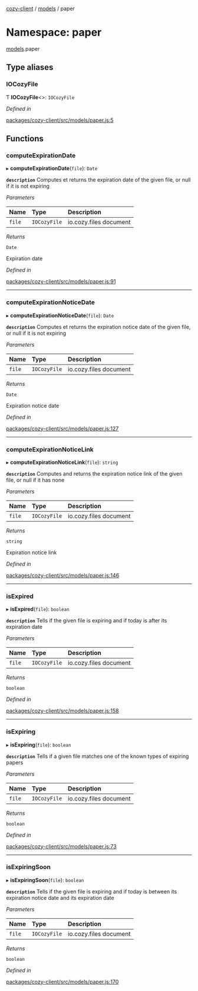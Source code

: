 [cozy-client](../README.md) / [models](models.md) / paper

# Namespace: paper

[models](models.md).paper

## Type aliases

### IOCozyFile

Ƭ **IOCozyFile**<>: `IOCozyFile`

*Defined in*

[packages/cozy-client/src/models/paper.js:5](https://github.com/cozy/cozy-client/blob/master/packages/cozy-client/src/models/paper.js#L5)

## Functions

### computeExpirationDate

▸ **computeExpirationDate**(`file`): `Date`

**`description`** Computes et returns the expiration date of the given file, or null if it is not expiring

*Parameters*

| Name | Type | Description |
| :------ | :------ | :------ |
| `file` | `IOCozyFile` | io.cozy.files document |

*Returns*

`Date`

Expiration date

*Defined in*

[packages/cozy-client/src/models/paper.js:91](https://github.com/cozy/cozy-client/blob/master/packages/cozy-client/src/models/paper.js#L91)

***

### computeExpirationNoticeDate

▸ **computeExpirationNoticeDate**(`file`): `Date`

**`description`** Computes et returns the expiration notice date of the given file, or null if it is not expiring

*Parameters*

| Name | Type | Description |
| :------ | :------ | :------ |
| `file` | `IOCozyFile` | io.cozy.files document |

*Returns*

`Date`

Expiration notice date

*Defined in*

[packages/cozy-client/src/models/paper.js:127](https://github.com/cozy/cozy-client/blob/master/packages/cozy-client/src/models/paper.js#L127)

***

### computeExpirationNoticeLink

▸ **computeExpirationNoticeLink**(`file`): `string`

**`description`** Computes and returns the expiration notice link of the given file, or null if it has none

*Parameters*

| Name | Type | Description |
| :------ | :------ | :------ |
| `file` | `IOCozyFile` | io.cozy.files document |

*Returns*

`string`

Expiration notice link

*Defined in*

[packages/cozy-client/src/models/paper.js:146](https://github.com/cozy/cozy-client/blob/master/packages/cozy-client/src/models/paper.js#L146)

***

### isExpired

▸ **isExpired**(`file`): `boolean`

**`description`** Tells if the given file is expiring and if today is after its expiration date

*Parameters*

| Name | Type | Description |
| :------ | :------ | :------ |
| `file` | `IOCozyFile` | io.cozy.files document |

*Returns*

`boolean`

*Defined in*

[packages/cozy-client/src/models/paper.js:158](https://github.com/cozy/cozy-client/blob/master/packages/cozy-client/src/models/paper.js#L158)

***

### isExpiring

▸ **isExpiring**(`file`): `boolean`

**`description`** Tells if a given file matches one of the known types of expiring papers

*Parameters*

| Name | Type | Description |
| :------ | :------ | :------ |
| `file` | `IOCozyFile` | io.cozy.files document |

*Returns*

`boolean`

*Defined in*

[packages/cozy-client/src/models/paper.js:73](https://github.com/cozy/cozy-client/blob/master/packages/cozy-client/src/models/paper.js#L73)

***

### isExpiringSoon

▸ **isExpiringSoon**(`file`): `boolean`

**`description`** Tells if the given file is expiring and if today is between its expiration notice date and its expiration date

*Parameters*

| Name | Type | Description |
| :------ | :------ | :------ |
| `file` | `IOCozyFile` | io.cozy.files document |

*Returns*

`boolean`

*Defined in*

[packages/cozy-client/src/models/paper.js:170](https://github.com/cozy/cozy-client/blob/master/packages/cozy-client/src/models/paper.js#L170)
